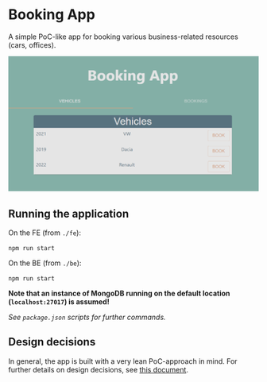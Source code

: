 # Booking App

A simple PoC-like app for booking various business-related resources (cars, offices).

![preview](./docs/preview.png)

## Running the application

On the FE (from `./fe`):
```
npm run start
```

On the BE (from `./be`):
```
npm run start
```

**Note that an instance of MongoDB running on the default location (`localhost:27017`) is assumed!**

_See `package.json` scripts for further commands._

## Design decisions

In general, the app is built with a very lean PoC-approach in mind. For further details on design decisions, see [this document](./design-decisions.md).